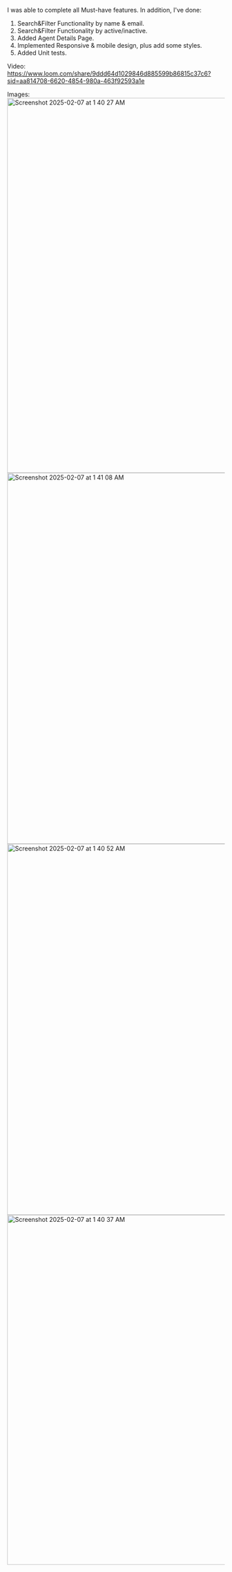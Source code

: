 I was able to complete all Must-have features. In addition, I've done: 
1. Search&Filter Functionality by name & email.
2. Search&Filter Functionality by active/inactive.
3. Added Agent Details Page.
4. Implemented Responsive & mobile design, plus add some styles.
5. Added Unit tests.

Video: https://www.loom.com/share/9ddd64d1029846d885599b86815c37c6?sid=aa814708-6620-4854-980a-463f92593a1e

Images: 
<img width="867" alt="Screenshot 2025-02-07 at 1 40 27 AM" src="https://github.com/user-attachments/assets/c4a14d7b-31fe-42b2-9ef9-be649c5535fd" />
<img width="858" alt="Screenshot 2025-02-07 at 1 41 08 AM" src="https://github.com/user-attachments/assets/3c270deb-9a4b-4f8f-944f-b80b8ef9f853" />
<img width="858" alt="Screenshot 2025-02-07 at 1 40 52 AM" src="https://github.com/user-attachments/assets/7239bcec-f513-4c68-9f74-c3f651fbec01" />
<img width="809" alt="Screenshot 2025-02-07 at 1 40 37 AM" src="https://github.com/user-attachments/assets/bfaa6377-2913-44c3-8011-87b8dacbd38e" />
